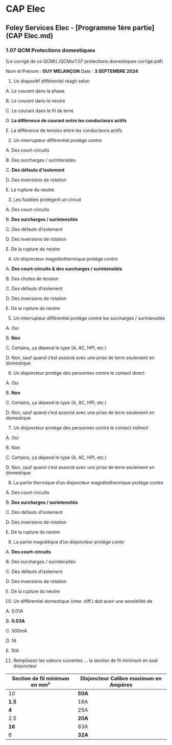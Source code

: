 # CAP Elec
## Foley Services Elec - [Programme 1ère partie](CAP Elec.md)

### 1.07 QCM Protections domestiques

[Le corrigé de ce QCM](./QCMs/1.07 protections domestiques corrigé.pdf)

Nom et Prénom	: **GUY MELANÇON**	Date : **3 SEPTEMBRE 2024**

1.	Un dispositif différentiel réagit selon

A. Le courant dans la phase

B. Le courant dans le neutre

C. Le courant dans le fil de terre

D. **La différence de courant entre les conducteurs actifs**

E. La différence de tension entre les conducteurs actifs

2. Un interrupteur différentiel protège contre

A. Des court-circuits

B. Des surcharges / surintensités

C. **Des défauts d’isolement**

D. Des inversions de rotation

E. La rupture du neutre

3. Les fusibles protègent un circuit

A. Des court-circuits

B. **Des surcharges / surintensités**

C. Des défauts d’isolement

D. Des inversions de rotation

E. De la rupture du neutre

4. Un disjoncteur magnétothermique protège contre

A. **Des court-circuits & des surcharges / surintensités**

B. Des chutes de tension

C. Des défauts d’isolement

D. Des inversions de rotation

E. De la rupture du neutre

5. Un interrupteur différentiel protège contre les surcharges / surintensités

A. Oui

B. **Non**

C. Certains, ça dépend le type (A, AC, HPI, etc.)

D. Non, sauf quand c’est associé avec une prise de terre seulement en domestique

6. Un disjoncteur protège des personnes contre le contact direct

A. Oui

B. **Non**

C. Certains, ça dépend le type (A, AC, HPI, etc.)

D. Non, sauf quand c’est associé avec une prise de terre seulement en domestique


7. Un disjoncteur protège des personnes contre le contact indirect

A. Oui

B. Non

C. Certains, ça dépend le type (A, AC, HPI, etc.)

D. Non, sauf quand c’est associé avec une prise de terre seulement en domestique

8. La partie thermique d’un disjoncteur magnétothermique protège contre

A. Des court-circuits

B. **Des surcharges / surintensités**

C. Des défauts d’isolement

D. Des inversions de rotation

E. De la rupture du neutre


9. La partie magnétique d’un disjoncteur protège conte

A. **Des court-circuits**

B. Des surcharges / surintensités

C. Des défauts d’isolement

D. Des inversions de rotation

E. De la rupture du neutre

10.	Un différentiel domestique (inter. diff.) doit avoir une sensibilité de

A. 0.01A

B. **0.03A**

C. 500mA

D. 1A

E. 10A

11. Remplissez les valeurs suivantes ... la section de fil minimum en aval disjoncteur

| Section de fil minimum en mm² | Disjoncteur Calibre maximum en Ampères |
| ----------------------------- | -------------------------------------- |
|              10               |                  **50A**               |
|              **1.5**          |                  16A                   |
|              **4**            |                  25A                   |
|              2.5              |                  **20A**               |
|              **16**           |                  63A                   |
|              6                |                  **32A**               |

